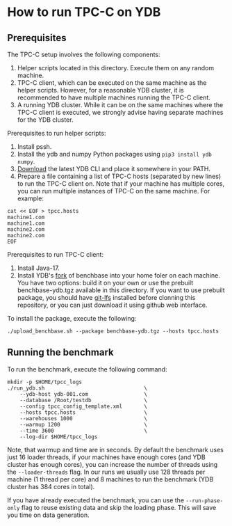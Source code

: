 # How to run TPC-C on YDB

## Prerequisites

The TPC-C setup involves the following components:
1. Helper scripts located in this directory. Execute them on any random machine.
2. TPC-C client, which can be executed on the same machine as the helper scripts. However, for a reasonable YDB cluster, it is recommended to have multiple machines running the TPC-C client.
3. A running YDB cluster. While it can be on the same machines where the TPC-C client is executed, we strongly advise having separate machines for the YDB cluster.

Prerequisites to run helper scripts:
1. Install pssh.
2. Install the ydb and numpy Python packages using `pip3 install ydb numpy`.
3. [Download](https://ydb.tech/en/docs/downloads/) the latest YDB CLI and place it somewhere in your PATH.
4. Prepare a file containing a list of TPC-C hosts (separated by new lines) to run the TPC-C client on. Note that if your machine has multiple cores, you can run multiple instances of TPC-C on the same machine. For example:

```
cat << EOF > tpcc.hosts
machine1.com
machine1.com
machine2.com
machine2.com
EOF
```

Prerequisites to run TPC-C client:
1. Install Java-17.
2. Install YDB's [fork](https://github.com/ydb-platform/benchbase) of benchbase into your home foler on each machine.
You have two options: build it on your own or use the prebuilt benchbase-ydb.tgz available in this directory. If you want to use prebuilt package, you should have [git-lfs](https://git-lfs.com/) installed before clonning this repository, or you can just download it using github web interface.

To install the package, execute the following:
```
./upload_benchbase.sh --package benchbase-ydb.tgz --hosts tpcc.hosts
```

## Running the benchmark

To run the benchmark, execute the following command:

```
mkdir -p $HOME/tpcc_logs
./run_ydb.sh                                \
    --ydb-host ydb-001.com                  \
    --database /Root/testdb                 \
    --config tpcc_config_template.xml       \
    --hosts tpcc.hosts                      \
    --warehouses 1000                       \
    --warmup 1200                           \
    --time 3600                             \
    --log-dir $HOME/tpcc_logs
```

Note, that warmup and time are in seconds. By default the benchmark uses just 16 loader threads, if your machines have enough cores (and YDB cluster has enough cores), you can increase the number of threads using the `--loader-threads` flag. In our runs we usually use 128 threads per machine (1 thread per core) and 8 machines to run the benchmark (YDB cluster has 384 cores in total).

If you have already executed the benchmark, you can use the `--run-phase-only` flag to reuse existing data and skip the loading phase. This will save you time on data generation.